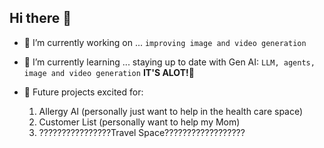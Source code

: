 ## Hi there 👋
- 🔭 I’m currently working on ...
`improving image and video generation`
- 🌱 I’m currently learning ...
staying up to date with Gen AI: `LLM, agents, image and video generation` **IT'S ALOT!🤯**

- 🌌 Future projects excited for:
  1. Allergy AI (personally just want to help in the health care space)
  2. Customer List (personally want to help my Mom)
  3. ????????????????Travel Space??????????????????


<!--
**andrewtvuong/andrewtvuong** is a ✨ _special_ ✨ repository because its `README.md` (this file) appears on your GitHub profile.

Here are some ideas to get you started:

- 🔭 I’m currently working on ...
- 🌱 I’m currently learning ...
- 👯 I’m looking to collaborate on ...
- 🤔 I’m looking for help with ...
- 💬 Ask me about ...
- 📫 How to reach me: ...
- 😄 Pronouns: ...
- ⚡ Fun fact: ...
-->
